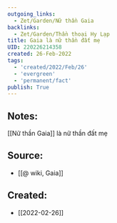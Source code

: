 ```yaml
---
outgoing_links:
  - Zet/Garden/Nữ thần Gaia
backlinks:
  - Zet/Garden/Thần thoại Hy Lạp
title: Gaia là nữ thần đất mẹ
UID: 220226214358
created: 26-Feb-2022
tags:
  - 'created/2022/Feb/26'
  - 'evergreen'
  - 'permanent/fact'
publish: True
---
```

## Notes:
[[Nữ thần Gaia]] là nữ thần đất mẹ

## Source:
- [[@ wiki, Gaia]]





## Created:
- [[2022-02-26]]
